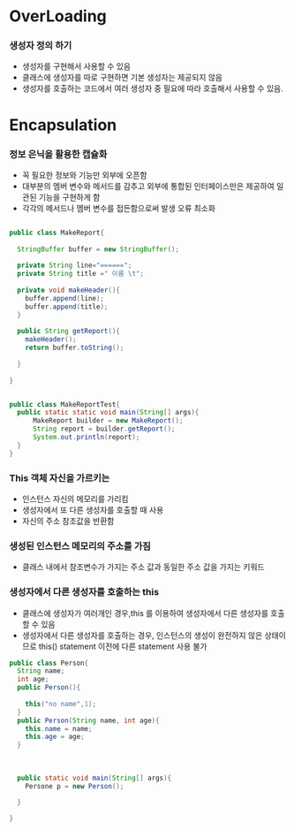 # OverLoading
### 생성자 정의 하기
- 생성자를 구현해서 사용할 수 있음
- 클래스에 생성자를 따로 구현하면 기본 생성자는 제공되지 않음
- 생성자를 호출하는 코드에서 여러 생성자 중 필요에 따라 호출해서 사용할 수 있음.

# Encapsulation

### 정보 은닉을 활용한 캡슐화
- 꼭 필요한 정보와 기능만 외부에 오픈함
-  대부분의 멤버 변수와 메서드를 감추고 외부에 통합된 인터페이스만은 제공하여 일관된 기능을 구현하게 함
-  각각의 메서드나 멤버 변수를 접든함으로써 발생 오류 최소화


```java

public class MakeReport{
  
  StringBuffer buffer = new StringBuffer();
  
  private String line="======";
  private String title =" 이름 \t";
  
  private void makeHeader(){
    buffer.append(line);
    buffer.append(title);
  }
  
  public String getReport(){
    makeHeader();
    return buffer.toString();
    
  }
  
}


public class MakeReportTest{
  public static static void main(String[] args){
      MakeReport builder = new MakeReport();
      String report = builder.getReport();
      System.out.println(report);
  }
}
```

### This 객체 자신을 가르키는

- 인스턴스 자신의 메모리를 가리킴
- 생성자에서 또 다른 생성자를 호출할 때 사용
- 자신의 주소 참조값을 반환함

### 생성된 인스턴스 메모리의 주소를 가짐

- 클래스 내에서 참조변수가 가지는 주소 값과 동일한 주소 값을 가지는 키워드

### 생성자에서 다른 생성자를 호출하는 this
- 클래스에 생성자가 여러개인 경우,this 를 이용하여 생성자에서 다른 생성자를 호출할 수 있음
- 생성자에서 다른 생성자를 호출하는 경우, 인스턴스의 생성이 완전하지 않은 상태이므로 this() statement 이전에 다른 statement 사용 불가

```java
public class Person{
  String name;
  int age;
  public Person(){
  
    this("no name",1);
  }
  public Person(String name, int age){
    this.name = name;
    this.age = age;
  }
  
  
  
  public static void main(String[] args){
    Persone p = new Person();
    
  }

}
